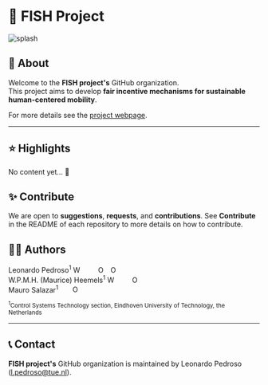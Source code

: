 # 🚀 FISH Project

![splash](https://fish-tue.github.io/assets/img/splash-cut.webp)

## 👋 About

Welcome to the **FISH project's** GitHub organization.<br>
This project aims to develop **fair incentive mechanisms for sustainable human-centered mobility**.

For more details see the [project webpage](https://fish-tue.github.io).

***

## ⭐️ Highlights

No content yet… 🚀

## ✨ Contribute

We are open to **suggestions**, **requests**, and **contributions**. See **Contribute** in the README of each repository to more details on how to contribute.

## ✍🏼 Authors 
Leonardo Pedroso<sup>1</sup> <a href="https://leonardopedroso.github.io"><img src="https://fish-tue.github.io/assets/img/emoji/link_1f517.png" style="width:1em;margin-right:.5em;" alt="Website"></a> <a href="https://scholar.google.com/citations?user=W7_Gq-0AAAAJ"><img src="https://cdn.icon-icons.com/icons2/2108/PNG/512/google_scholar_icon_130918.png" style="width:1em;margin-right:.5em;"></a> <a href="https://orcid.org/0000-0002-1508-496X"><img src="https://orcid.org/sites/default/files/images/orcid_16x16.png" style="width:1em;margin-right:.5em;" alt="ORCID iD icon"></a> <a href="https://github.com/leonardopedroso"><img src="https://github.githubassets.com/images/modules/logos_page/GitHub-Mark.png" style="width:1em;margin-right:.5em;" alt="ORCID iD icon"></a><br>
W.P.M.H. (Maurice) Heemels<sup>1</sup> <a href="https://heemels.tue.nl"><img src="https://fish-tue.github.io/assets/img/emoji/link_1f517.png" style="width:1em;margin-right:.5em;" alt="Website"></a> <a href="https://scholar.google.com/citations?user=M_hGdkoAAAAJ&hl=en"><img src="https://cdn.icon-icons.com/icons2/2108/PNG/512/google_scholar_icon_130918.png" style="width:1em;margin-right:.5em;"></a> <a href="https://orcid.org/0000-0003-3440-8007"><img src="https://orcid.org/sites/default/files/images/orcid_16x16.png" style="width:1em;margin-right:.5em;" alt="ORCID iD icon"></a><br>
Mauro Salazar<sup>1</sup> <a href="https://scholar.google.com/citations?user=0Z9zTYwAAAAJ&hl=en"><img src="https://cdn.icon-icons.com/icons2/2108/PNG/512/google_scholar_icon_130918.png" style="width:1em;margin-right:.5em;"></a> <a href="https://orcid.org/0000-0003-4433-5796"><img src="https://orcid.org/sites/default/files/images/orcid_16x16.png" style="width:1em;margin-right:.5em;" alt="ORCID iD icon"></a>

<sub><sup>1</sup>Control Systems Technology section, Eindhoven University of Technology, the Netherlands<br></sub>

***

## 📞 Contact
**FISH project's** GitHub organization is maintained by Leonardo Pedroso (<a href="mailto:l.pedroso@tue.nl">l.pedroso@tue.nl</a>).
